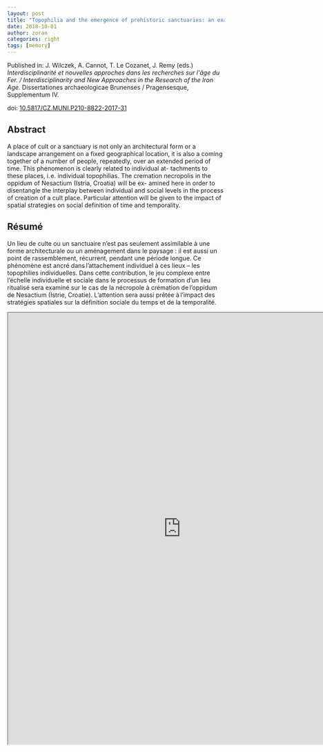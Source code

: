 ```yaml
---
layout: post
title: "Topophilia and the emergence of prehistoric sanctuaries: an example from Istria, Croatia" 
date: 2018-10-01 
author: zoran
categories: right
tags: [memory]
---
```

Published in: J. Wilczek, A. Cannot, T. Le Cozanet, J. Remy (eds.) *Interdisciplinarité et nouvelles approches dans les recherches sur l'âge du Fer. / Interdisciplinarity and New Approaches in the Research of the Iron Age.* Dissertationes archaeologicae Brunenses / Pragensesque, Supplementum IV. 

doi: [10.5817/CZ.MUNI.P210-8822-2017-31](https://dx.doi.org/10.5817/CZ.MUNI.P210-8822-2017-31)

Abstract
---------

A place of cult or a sanctuary is not only an architectural form or a landscape arrangement on a fixed geographical location, it is also 
a coming together of a number of people, repeatedly, over an extended period of time. This phenomenon is clearly related to individual at-
tachments to these places, i. e. individual topophilias. The cremation necropolis in the oppidum of Nesactium (Istria, Croatia) will be ex-
amined here in order to disentangle the interplay between individual and social levels in the process of creation of a cult place. Particular 
attention will be given to the impact of spatial strategies on social definition of time and temporality.

Résumé
-------
Un  lieu  de  culte  ou  un  sanctuaire  n’est  pas  seulement  assimilable à une forme architecturale ou un aménagement dans le paysage : il 
est aussi un point de rassemblement, récurrent, pendant une période longue. Ce phénomène est ancré dans l’attachement individuel à ces 
lieux – les topophilies individuelles. Dans cette contribution, le jeu complexe entre l’échelle individuelle et sociale dans le processus de 
formation d’un lieu ritualisé sera examiné sur le cas de la nécropole à crémation de l’oppidum de Nesactium (Istrie, Croatie). L’attention 
sera aussi prêtée à l’impact des stratégies spatiales sur la définition sociale du temps et de la temporalité.


<iframe src="https://drive.google.com/file/d/16kpZwUa_yKEgfmoXPNz2ugXFd8mhZoAy/preview" width="800" height="1000"></iframe> 
